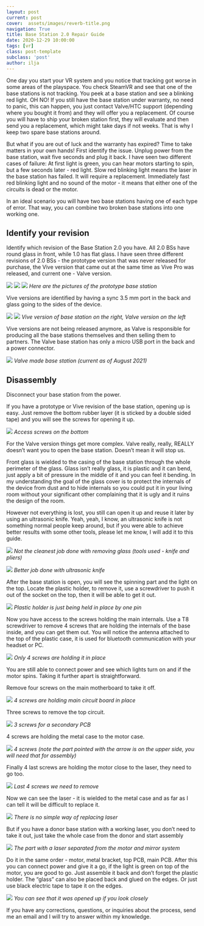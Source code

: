 ```yaml
---
layout: post
current: post
cover:  assets/images/reverb-title.png
navigation: True
title: Base Station 2.0 Repair Guide
date: 2020-12-29 10:00:00
tags: [vr]
class: post-template
subclass: 'post'
author: ilja
---
```


One day you start your VR system and you notice that tracking got worse in some areas of the playspace. You check SteamVR and see that one of the base stations is not tracking. You peek at a base station and see a blinking red light. OH NO!
If you still have the base station under warranty, no need to panic, this can happen, you just contact Valve/HTC support (depending where you bought it from) and they will offer you a replacement. Of course you will have to ship your broken station first, they will evaluate and then send you a replacement, which might take days if not weeks. That is why I keep two spare base stations around.

But what if you are out of luck and the warranty has expired? Time to take matters in your own hands! First identify the issue. Unplug power from the base station, wait five seconds and plug it back. I have seen two different cases of failure:
At first light is green, you can hear motors starting to spin, but a few seconds later - red light. Slow red blinking light means the laser in the base station has failed. It will require a replacement. 
Immediately fast red blinking light and no sound of the motor - it means that either one of the circuits is dead or the motor. 

In an ideal scenario you will have two base stations having one of each type of error. That way, you can combine two broken base stations into one working one.

## Identify your revision

Identify which revision of the Base Station 2.0 you have. All 2.0 BSs have round glass in front, while 1.0 has flat glass. I have seen three different revisions of 2.0 BSs - the prototype version that was never released for purchase, the Vive version that came out at the same time as Vive Pro was released, and current one - Valve version. 

![](/assets/images/base_station_repair/EVT1.jpg)
![](/assets/images/base_station_repair/EVT2.jpg)
![](/assets/images/base_station_repair/valve.jpg)
*Here are the pictures of the prototype base station*

Vive versions are identified by having a sync 3.5 mm port in the back and glass going to the sides of the device. 


![](/assets/images/base_station_repair/vive_valve1.jpg)
![](/assets/images/base_station_repair/vive_valve2.jpg)
*Vive version of base station on the right, Valve version on the left*

Vive versions are not being released anymore, as Valve is responsible for producing all the base stations themselves and then selling them to partners. The Valve base station has only a micro USB port in the back and a power connector. 

![](/assets/images/base_station_repair/EVT3.jpg)
*Valve made base station (current as of August 2021)*

## Disassembly

Disconnect your base station from the power. 

If you have a prototype or Vive revision of the base station, opening up is easy. Just remove the bottom rubber layer (it is sticked by a double sided tape) and you will see the screws for opening it up.

![](/assets/images/base_station_repair/bolts.jpg)
*Access screws on the bottom*

For the Valve version things get more complex. Valve really, really, REALLY doesn’t want you to open the base station. Doesn’t mean it will stop us. 

Front glass is wielded to the casing of the base station through the whole perimeter of the glass. Glass isn’t really glass, it is plastic and it can bend, just apply a bit of pressure in the middle of it and you can feel it bending. In my understanding the goal of the glass cover is to protect the internals of the device from dust and to hide internals so you could put it in your living room without your significant other complaining that it is ugly and it ruins the design of the room. 

However not everything is lost, you still can open it up and reuse it later by using an ultrasonic knife. Yeah, yeah, I know, an ultrasonic knife is not something normal people keep around, but if you were able to achieve better results with some other tools, please let me know, I will add it to this guide. 

![](/assets/images/base_station_repair/open1.jpg)
*Not the cleanest job done with removing glass (tools used - knife and pliers)*

![](/assets/images/base_station_repair/open2.jpg)
*Better job done with ultrasonic knife*

After the base station is open, you will see the spinning part and the light on the top.
Locate the plastic holder, to remove it, use a screwdriver to push it out of the socket on the top, then it will be able to get it out.

![](/assets/images/base_station_repair/plastic.jpg)
*Plastic holder is just being held in place by one pin*

Now you have access to the screws holding the main internals. Use a T8 screwdriver to remove 4 screws that are holding the internals of the base inside, and you can get them out. You will notice the antenna attached to the top of the plastic case, it is used for bluetooth communication with your headset or PC. 

![](/assets/images/base_station_repair/dissasemble1.jpg)
*Only 4 screws are holding it in place*

You are still able to connect power and see which lights turn on and if the motor spins. 
Taking it further apart is straightforward.

Remove four screws on the main motherboard to take it off.

![](/assets/images/base_station_repair/dissasemble2.jpg)
*4 screws are holding main circuit board in place*

Three screws to remove the top circuit.

![](/assets/images/base_station_repair/dissasemble3.jpg)
*3 screws for a secondary PCB*

4 screws are holding the metal case to the motor case.

![](/assets/images/base_station_repair/dissasemble4.jpg)
*4 screws (note the part pointed with the arrow is  on the upper side, you will need that for assembly)*

Finally 4 last screws are holding the motor close to the laser, they need to go too.

![](/assets/images/base_station_repair/dissasemble5.jpg)
*Last 4 screws we need to remove*

Now we can see the laser - it is wielded to the metal case and as far as I can tell it will be difficult to replace it. 

![](/assets/images/base_station_repair/laser.jpg)
*There is no simple way of replacing laser*

But if you have a donor base station with a working laser, you don’t need to take it out, just take the whole case from the donor and start assembly

![](/assets/images/base_station_repair/laser_motor.jpg)
*The part with a laser separated from the motor and mirror system*

Do it in the same order - motor, metal bracket, top PCB, main PCB. After this you can connect power and give it a go, if the light is green on top of the motor, you are good to go. Just assemble it back and don’t forget the plastic holder. The “glass” can also be placed back and glued on the edges. Or just use black electric tape to tape it on the edges. 

![](/assets/images/base_station_repair/fixed.jpg)
*You can see that it was opened up if you look closely*

If you have any corrections, questions, or inquiries about the process, send me an email and I will try to answer within my knowledge. 
